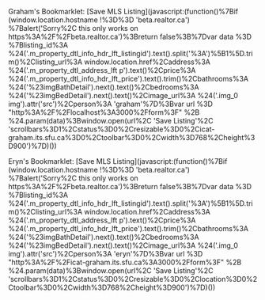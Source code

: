 Graham's Bookmarklet: [Save MLS Listing](javascript:(function()%7Bif (window.location.hostname !%3D%3D 'beta.realtor.ca') %7Balert('Sorry%2C this only works on https%3A%2F%2Fbeta.realtor.ca')%3Breturn false%3B%7Dvar data %3D %7Blisting_id%3A %24('.m_property_dtl_info_hdr_lft_listingid').text().split('%3A')%5B1%5D.trim()%2Clisting_url%3A window.location.href%2Caddress%3A %24('.m_property_dtl_address_lft p').text()%2Cprice%3A %24('.m_property_dtl_info_hdr_lft_price').text().trim()%2Cbathrooms%3A %24('%23imgBathDetail').next().text()%2Cbedrooms%3A %24('%23imgBedDetail').next().text()%2Cimage_url%3A %24('.img_0 img').attr('src')%2Cperson%3A 'graham'%7D%3Bvar url %3D "http%3A%2F%2Flocalhost%3A3000%2Fform%3F" %2B %24.param(data)%3Bwindow.open(url%2C 'Save Listing'%2C 'scrollbars%3D1%2Cstatus%3D0%2Cresizable%3D0%2Cicat-graham.its.sfu.ca%3D0%2Ctoolbar%3D0%2Cwidth%3D768%2Cheight%3D900')%7D)())

Eryn's Bookmarklet: [Save MLS Listing](javascript:(function()%7Bif (window.location.hostname !%3D%3D 'beta.realtor.ca') %7Balert('Sorry%2C this only works on https%3A%2F%2Fbeta.realtor.ca')%3Breturn false%3B%7Dvar data %3D %7Blisting_id%3A %24('.m_property_dtl_info_hdr_lft_listingid').text().split('%3A')%5B1%5D.trim()%2Clisting_url%3A window.location.href%2Caddress%3A %24('.m_property_dtl_address_lft p').text()%2Cprice%3A %24('.m_property_dtl_info_hdr_lft_price').text().trim()%2Cbathrooms%3A %24('%23imgBathDetail').next().text()%2Cbedrooms%3A %24('%23imgBedDetail').next().text()%2Cimage_url%3A %24('.img_0 img').attr('src')%2Cperson%3A 'eryn'%7D%3Bvar url %3D "http%3A%2F%2Ficat-graham.its.sfu.ca%3A3000%2Fform%3F" %2B %24.param(data)%3Bwindow.open(url%2C 'Save Listing'%2C 'scrollbars%3D1%2Cstatus%3D0%2Cresizable%3D0%2Clocation%3D0%2Ctoolbar%3D0%2Cwidth%3D768%2Cheight%3D900')%7D)())